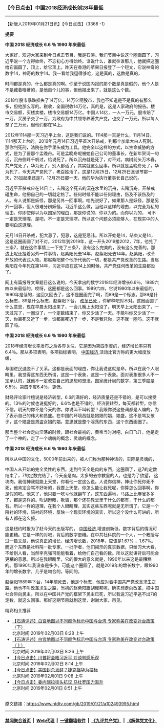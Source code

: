 ### 【今日点击】中国2018经济成长创28年最低
------------------------

<div class="post_content">
 <p>
  【新唐人2019年01月21日讯】【今日点击】（3368 -1）
 </p>
 <p>
  <strong>
   提要
  </strong>
 </p>
 <p>
  <strong>
   中国
  </strong>
  <strong>
   2018
  </strong>
  <strong>
   经济成长
  </strong>
  <strong>
   6.6
  </strong>
  <strong>
   ％
  </strong>
  <strong>
   1990
  </strong>
  <strong>
   年来最低
  </strong>
 </p>
 <p>
  大家好，欢迎大家来到今日点击节目，我是石涛。我们节目中说这个圈画圆了，习近平说一个方得始终，不忘初心方得始终。谁说什么，谁就往谁那儿，他就把这圈给它画圆了，顶上，给它顶上。昨天在香港的苹果日报登了一个短文，它说神奇的数字14，神奇的数字14。我一看给我逗得够呛，这是真的，这数是真的，
 </p>
 <p>
  时间都是真的，什么都是真的啊。你至于说国内报的那个数是真是假的，他个人是不是藏着噎著的，是他自个儿的事，但他报出来了，就是这么个数。
 </p>
 <p>
  2018年股市暴跌损失了14万亿，14万亿啊股市，我也不知道是不是真的有那么多，但他那么写的。税收，全国税收14万亿，真的是，这是人家政府的报告。楼市交易额，买楼卖楼，楼市交易额14万亿。中国人14亿，一人一万元，股市赔了一万，买房子交了一万，为政府为中共领导养著共产党，也交了一万元，所以每人整了三万元，但他们都在14上。
 </p>
 <p>
  2012年1114那一天习近平上台，这是我们说的。1114那一天是什么，11月14日，1114那天上台的。2019年元月14日习近平首次开杀戒，判那个加拿大白人死刑。那你判死刑，法院在你手里头成为工具，他完全以这样的方式，以生命威胁的方式，是为了要那个孟晚舟。可是孟晚舟呢被她自己公司的董事长，在新年贺词一句话，沉舟侧畔千帆过，给说死了。所以沉舟就是死了，对不对。病树前头万木春，共产党死了，华为死了，别人都活了，其实就这么回事。所以就是孟晚舟死了，华为死了，今天共产党死了，老百姓活了。这是12月25日，12月25日圣诞节那一天，25加起来还是7，12月25日那一天，他的华为执行董事长自己说的。
 </p>
 <p>
  习近平开杀戒应在14日上，去赌这个死去的沉在水里的沉舟，去赌沉舟，开杀戒碰生命，他把自己的一切就定格了。任何时候不能以任何理由，伤及不该伤及的人。有人说那是妖怪，那是另外一回事啊。咱先说好了，如果那人是妖怪，那是另外一回事，但人很难分辨妖怪。习近平这么做，当他以这样的理由，以完全为私的理由，你即使你以为以国家的理由，那是你说的，你以为的。而你以为的， 可不一定是天理喔，是吧，不一定是天理啰。所以这个问题必须能够人，在现实中的人要明白这道理。
 </p>
 <p>
  元月14日开杀戒，犯大忌了，犯忌，这是犯忌讳。所以开始是14，结束又是14，这是这圈画圆了对不对。2012年到2019年，这一开头2019接2012，7年，他兑了三条7，就在这件事情上一下兑了三条7，没有这么完美的，没有这么完善的。那边上呢还挂着另外一件事情，赵紫阳死去14年，赵紫阳死去14年。赵紫阳，改革开放的代表式人物。那赵紫阳整个他所代表的一切，都是共产党改革的生路。当赵紫阳在今年死在第14年，习近平应在这14上的时候，共产党任何改革的生路都没了。
 </p>
 <p>
  网上有篇报导文章题目这么说的，今天拿出的数字2018年经济增长6.6％，1989六四以来最低的。哎呀，这圈都是这么回事。1989六四，它说1990年以来最低的，1990年是低的，这回又回去了，这不是圈画完了吗，而89是一个标志。那89是什么标志，89是什么标志，赵紫阳下台，
  <a href="https://www.ntdtv.com/gb/改革已死.htm">
   改革已死
  </a>
  ，你解释吧对不对。这圈画圆了什么意思，现在早晨太阳出来了，一会儿晚上太阳没了，明天早上太阳出来了，一天过完了，一圈没了，一个定数结束了，你又少活了一天。不能叫你又少活了一天，你离死又近了一步，谁都离死近了一步，不是我咒你，这不就一圈吗，这不就圆了吗。
 </p>
 <p>
  <strong>
   中国
  </strong>
  <strong>
   2018
  </strong>
  <strong>
   经济成长
  </strong>
  <strong>
   6.6
  </strong>
  <strong>
   ％
  </strong>
  <strong>
   1990
  </strong>
  <strong>
   年来最低
  </strong>
 </p>
 <p>
  2018年经济增长率发布之后各界关注，它是因为第四季度的，经济增长率只有6.4％。那从多项表明，多项指标表明，
  <a href="https://www.ntdtv.com/gb/中国经济.htm">
   中国经济
  </a>
  活动比官方称的更大幅度放缓，
 </p>
 <p>
  与国进民退脱不了关系。这都是表面的理由，你让我说这就是命。所以在我个人眼睛里，我觉得这东西无所谓，这是一个表象，这是一个表象。面对表象很多人不一定承认的，就他不一定改变自己的思想和想法。国家统计局的数字，第三季度是6.5％，第四季度6.4％，更低。
 </p>
 <p>
  财经评论家叶檀说是经济转型，6.6的满好的，经济质量还是不错的，是可以接受的。13％的时候也说挺好的，6.6%也是不错的。经济要转型，每天都转型，你信不信。明天的你不是今天的你，你说叫不叫转型？我跟你说这些词都是人编的，为了表示自己的伟大和昌盛。在中国的环境昌就是娼妓的娼，娼盛。这不是骂女孩子，这个娼盛是男盗女娼的娼，意思就是整个淫荡的东西，这个东西画圈了。
 </p>
 <p>
  那当整个社会走向淫荡的时候，跟社会最初的，黄帝当时对吧，白日飞升，他是走了一个神的，走了一个魂魄的概念，灵魂的概念。
 </p>
 <p>
  <strong>
   中国
  </strong>
  <strong>
   2018
  </strong>
  <strong>
   经济成长
  </strong>
  <strong>
   6.6
  </strong>
  <strong>
   ％
  </strong>
  <strong>
   1990
  </strong>
  <strong>
   年来最低
  </strong>
 </p>
 <p>
  所以从中国的文化，5000年前出来的，被人们称为那种神话的，实际是灵魂的，
 </p>
 <p>
  中国人从开始的完全灵性的东西，走到今天全是肉的东西，这圈圆了，这7的定数结束了，7的定数完结了，今天全是肉。太多的去宗教里的人，也是为了欲望， 这块肉。我信神我就能上天堂，你看他一定这么说。人说你信神，神让你死你死不死，他肯定会骂不好听的，我要上天堂，你怎么能让我死呢，你算怎么回事啊，你是假的吧。他来了，他只要一吃亏他就翻车了。这东西遍地，马路上比麻雀多多了，都是这样的。吹胡瞪眼，欺骗，那个还在教堂里干什么的都有，干什么的都有。所以一样的道理，在我个人眼睛理，其实这些东西呢就是无所谓了。它是一个陪衬的环境，陪衬的环境，反映一个现实环境的真实，所以这个没什么可讲的，所有人都在这么报。
 </p>
 <p>
  这是纽约时报为了赶今天的出版写的，
  <a href="https://www.ntdtv.com/gb/中国经济.htm">
   中国经济
  </a>
  增速创新低，数字背后的情况可能更糟。它是一样的对吧，背后的数字更糟。在中共社科院的一个人，一个教授写过一篇文章，他说真正的增长，经济增长数，2018年，应该是1.67% ，1.67%。而这个东西是社科院一批专家，一批学者，他们揭示的真实数据，只给习大大看， 不给别人看，当然李克强可能能看着，给他们自己看的数。所以这就讲背后可能会更糟的意思。所以在我眼睛里，它的很大的意义就是，1990年以来这是最糟糕的。那1990年我没查是多少，可能这个圈圆了，就是2019年的增长数字，跟1990年的增长数字，几乎是吻合的，等同的。
 </p>
 <p>
  赵紫阳1989年下台，14年前死去，他是个标志，他应对着中国共产党改革求生之路。他也不叫改革求生之路，当初的赵紫阳跟胡耀邦呢，确实想走向改革，把中国社会带向民主。所以在中国共产党的框架下民主已死，所以我说习近平逃不出7的定数，就这么回事。那好这期节目就到这里，谢谢大家，再见。
 </p>
 <p>
 </p>
 <p>
  <strong>
  </strong>
 </p>
 <div class="single_ad">
 </div>
 <div class="post_related">
  <div class="related-news">
   <span class="related-title">
    精彩相关推荐
   </span>
  </div>
  <div class="related-list">
   <ul class="related-posts">
    <li>
     <div class="post-title">
      <a class="txt" href="https://www.ntdtv.com/gb/2019/02/01/a102502378.html" target="_blank">
       【石涛评述】白宫地图以不同颜色标示中国与台湾 专家称美在改变对台政策（下）
      </a>
      <div class="post-date">
       北京时间:2019年02月03日 8:28 上午
      </div>
     </div>
    </li>
    <li>
     <div class="post-title">
      <a class="txt" href="https://www.ntdtv.com/gb/2019/02/01/a102502366.html" target="_blank">
       【石涛评述】白宫地图以不同颜色标示中国与台湾 专家称美在改变对台政策（上）
      </a>
      <div class="post-date">
       北京时间:2019年02月03日 8:26 上午
      </div>
     </div>
    </li>
    <li>
     <div class="post-title">
      <a class="txt" href="https://www.ntdtv.com/gb/2019/02/01/a102502311.html" target="_blank">
       【今日点击】川普将会晤习近平 对谈判感乐观
      </a>
      <div class="post-date">
       北京时间:2019年02月02日 8:14 上午
      </div>
     </div>
    </li>
    <li>
     <div class="post-title">
      <a class="txt" href="https://www.ntdtv.com/gb/2019/01/31/a102501724.html" target="_blank">
       【今日点击】美国封杀发酵？捷克挡华为投标
      </a>
      <div class="post-date">
       北京时间:2019年02月01日 9:08 上午
      </div>
     </div>
    </li>
    <li>
     <div class="post-title">
      <a class="txt" href="https://www.ntdtv.com/gb/2019/01/31/a102501572.html" target="_blank">
       【今日点击】委内瑞拉街头抗议 马杜罗压力渐升
      </a>
      <div class="post-date">
       北京时间:2019年02月01日 8:51 上午
      </div>
     </div>
    </li>
   </ul>
  </div>
 </div>
</div>

<br/>原文链接：https://www.ntdtv.com/gb/2019/01/21/a102493995.html


------------------------
#### [禁闻聚合首页](https://github.com/gfw-breaker/banned-news/blob/master/README.md) &nbsp;|&nbsp; [Web代理](https://github.com/gfw-breaker/open-proxy/blob/master/README.md) &nbsp;|&nbsp; [一键翻墙软件](https://github.com/gfw-breaker/nogfw/blob/master/README.md) &nbsp;|&nbsp; [《九评共产党》](https://github.com/gfw-breaker/9ping.md/blob/master/README.md#九评之一评共产党是什么) &nbsp;|&nbsp; [《解体党文化》](https://github.com/gfw-breaker/jtdwh.md/blob/master/README.md#绪论)